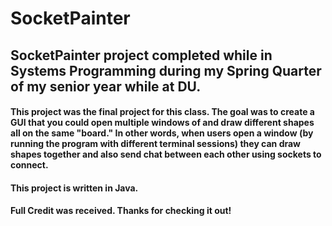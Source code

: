 # SocketPainter
## SocketPainter project completed while in Systems Programming during my Spring Quarter of my senior year while at DU.

#### This project was the final project for this class. The goal was to create a GUI that you could open multiple windows of and draw different shapes all on the same "board." In other words, when users open a window (by running the program with different terminal sessions) they can draw shapes together and also send chat between each other using sockets to connect.

#### This project is written in Java. 

#### Full Credit was received. Thanks for checking it out!
